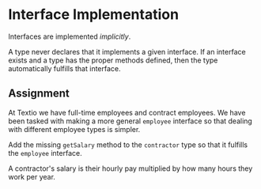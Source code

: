 # Interface Implementation

Interfaces are implemented *implicitly*.

A type never declares that it implements a given interface. If an interface exists and a type has the proper methods defined, then the type automatically fulfills that interface.

## Assignment

At Textio we have full-time employees and contract employees. We have been tasked with making a more general `employee` interface so that dealing with different employee types is simpler.

Add the missing `getSalary` method to the `contractor` type so that it fulfills the `employee` interface.

A contractor's salary is their hourly pay multiplied by how many hours they work per year.